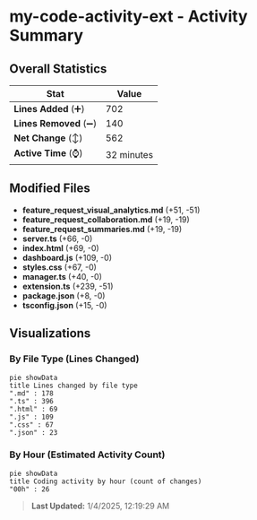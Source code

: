 # my-code-activity-ext - Activity Summary 

## Overall Statistics

| Stat                   | Value                                                             |
| ---------------------- | ----------------------------------------------------------------- |
| **Lines Added** (➕)   | 702                                          |
| **Lines Removed** (➖) | 140                                        |
| **Net Change** (↕)    | 562                |
| **Active Time** (⌚)   | 32 minutes |


## Modified Files
- **feature_request_visual_analytics.md** (+51, -51)
- **feature_request_collaboration.md** (+19, -19)
- **feature_request_summaries.md** (+19, -19)
- **server.ts** (+66, -0)
- **index.html** (+69, -0)
- **dashboard.js** (+109, -0)
- **styles.css** (+67, -0)
- **manager.ts** (+40, -0)
- **extension.ts** (+239, -51)
- **package.json** (+8, -0)
- **tsconfig.json** (+15, -0)

## Visualizations

### By File Type (Lines Changed)

```mermaid
pie showData
title Lines changed by file type
".md" : 178
".ts" : 396
".html" : 69
".js" : 109
".css" : 67
".json" : 23
```

### By Hour (Estimated Activity Count)

```mermaid
pie showData
title Coding activity by hour (count of changes)
"00h" : 26
```


> **Last Updated:** 1/4/2025, 12:19:29 AM